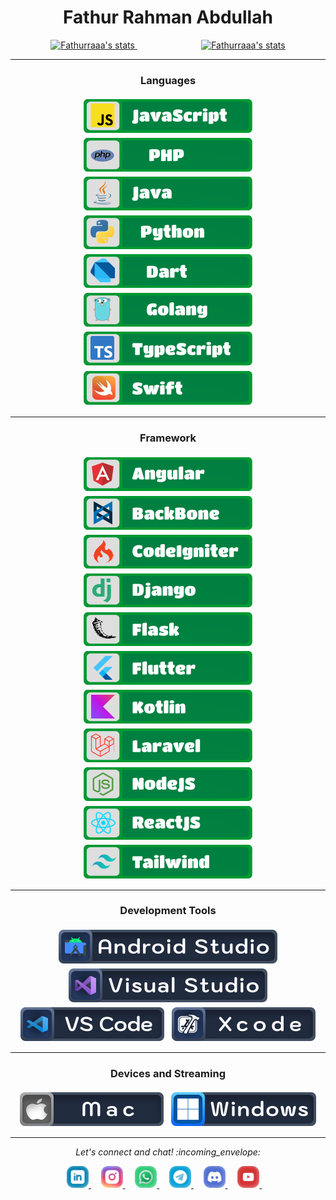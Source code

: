 <h1 align="center">Fathur Rahman Abdullah</h1>

<div align="center">
  <a href="https://github.com/Quadrified/Quadrified">
    <img width="360" src="https://github-readme-stats.anuraghazra1.vercel.app/api?username=fathurrahman0530&show_icons=true&include_all_commits=true&theme=tokyonight" alt="Fathurraaa's stats" /> 
  </a>
  &nbsp&nbsp&nbsp&nbsp&nbsp&nbsp&nbsp&nbsp&nbsp&nbsp&nbsp&nbsp&nbsp&nbsp&nbsp&nbsp&nbsp&nbsp&nbsp&nbsp&nbsp&nbsp&nbsp&nbsp&nbsp
  <a href="https://github.com/Quadrified/Quadrified">
    <img width="300" src="https://github-readme-stats.anuraghazra1.vercel.app/api/top-langs/?username=fathurrahman0530&layout=compact&theme=tokyonight" alt="Fathurraaa's stats" />
  </a>
 </div>

---

<h3 align="center">Languages</h3>

<p align="center">
  <img src="https://github.com/fathurrahman0530/fathurrahman0530/blob/main/github/language/javascript.svg" alt="js" style="vertical-align:top; margin:4px">
  <img src="https://github.com/fathurrahman0530/fathurrahman0530/blob/main/github/language/php.svg" alt="php" style="vertical-align:top; margin:4px">
  <img src="https://github.com/fathurrahman0530/fathurrahman0530/blob/main/github/language/java.svg" alt="java" style="vertical-align:top; margin:4px">
  <img src="https://github.com/fathurrahman0530/fathurrahman0530/blob/main/github/language/python.svg" alt="python" style="vertical-align:top; margin:4px">
  <img src="https://github.com/fathurrahman0530/fathurrahman0530/blob/main/github/language/dart.svg" alt="dart" style="vertical-align:top; margin:4px">
  <img src="https://github.com/fathurrahman0530/fathurrahman0530/blob/main/github/language/golang.svg" alt="dart" style="vertical-align:top; margin:4px">
  <img src="https://github.com/fathurrahman0530/fathurrahman0530/blob/main/github/language/typescript.svg" alt="dart" style="vertical-align:top; margin:4px">
  <img src="https://github.com/fathurrahman0530/fathurrahman0530/blob/main/github/language/swift.svg" alt="dart" style="vertical-align:top; margin:4px">
</p>

---

<h3 align="center">Framework</h3>

<p align="center">
  <img src="https://github.com/fathurrahman0530/fathurrahman0530/blob/main/github/framework/angular.svg" alt="js" style="vertical-align:top; margin:4px">
  <img src="https://github.com/fathurrahman0530/fathurrahman0530/blob/main/github/framework/backbone.svg" alt="php" style="vertical-align:top; margin:4px">
  <img src="https://github.com/fathurrahman0530/fathurrahman0530/blob/main/github/framework/codeigniter.svg" alt="java" style="vertical-align:top; margin:4px">
  <img src="https://github.com/fathurrahman0530/fathurrahman0530/blob/main/github/framework/django.svg" alt="python" style="vertical-align:top; margin:4px">
  <img src="https://github.com/fathurrahman0530/fathurrahman0530/blob/main/github/framework/flask.svg" alt="dart" style="vertical-align:top; margin:4px">
  <img src="https://github.com/fathurrahman0530/fathurrahman0530/blob/main/github/framework/flutter.svg" alt="dart" style="vertical-align:top; margin:4px">
  <img src="https://github.com/fathurrahman0530/fathurrahman0530/blob/main/github/framework/kotlin.svg" alt="dart" style="vertical-align:top; margin:4px">
  <img src="https://github.com/fathurrahman0530/fathurrahman0530/blob/main/github/framework/laravel.svg" alt="dart" style="vertical-align:top; margin:4px">
  <img src="https://github.com/fathurrahman0530/fathurrahman0530/blob/main/github/framework/nodeJS.svg" alt="dart" style="vertical-align:top; margin:4px">
  <img src="https://github.com/fathurrahman0530/fathurrahman0530/blob/main/github/framework/reactjs.svg" alt="dart" style="vertical-align:top; margin:4px">
  <img src="https://github.com/fathurrahman0530/fathurrahman0530/blob/main/github/framework/tailwind.svg" alt="dart" style="vertical-align:top; margin:4px">
</p>

---

<h3 align="center">Development Tools</h3>

<p align="center">
  <img src="https://github.com/fathurrahman0530/fathurrahman0530/blob/main/new-assets/development-tools/android-studio.svg" alt="android studio" style="vertical-align:top; margin:4px">
  <img src="https://github.com/fathurrahman0530/fathurrahman0530/blob/main/new-assets/development-tools/visual-studio.svg" alt="visual studio" style="vertical-align:top; margin:4px">
  <img src="https://github.com/fathurrahman0530/fathurrahman0530/blob/main/new-assets/development-tools/vs-code.svg" alt="vs code" style="vertical-align:top; margin:4px">
  <img src="https://github.com/fathurrahman0530/fathurrahman0530/blob/main/new-assets/development-tools/xcode.svg" alt="xcode" style="vertical-align:top; margin:4px">
</p>

---

<h3 align="center">Devices and Streaming</h3>

<p align="center">
  <img src="https://github.com/fathurrahman0530/fathurrahman0530/blob/main/new-assets/devices/MacBook.svg" alt="macbook" style="vertical-align:top; margin:4px">
  <img src="https://github.com/fathurrahman0530/fathurrahman0530/blob/main/new-assets/devices/Windows.svg" alt="windows" style="vertical-align:top; margin:4px">
</p>

---

<p align="center"> 
  <i> Let's connect and chat! :incoming_envelope: </i>
</p>

<p align="center">
  <a href="https://www.linkedin.com/in/fathur-rahman-6417471a0" target="_blank">
    <img src="https://github.com/fathurrahman0530/fathurrahman0530/blob/main/new-assets/social/linkedin.svg" width="35px" alt="LinkedIn">
  </a> &nbsp; &nbsp;
  <a href="https://instagram.com/fathurraaa" target="_blank">
    <img src="https://github.com/fathurrahman0530/fathurrahman0530/blob/main/new-assets/social/instagram.svg" width="35px" alt="Instagram">
  </a> &nbsp; &nbsp;
  <a href="https://api.whatsapp.com/send?phone=+6281946602851" target="_blank">
    <img src="https://github.com/fathurrahman0530/fathurrahman0530/blob/main/new-assets/social/whatsapp.svg" width="35px" alt="Whatsapp">
  </a> &nbsp; &nbsp;
  <a href="https://t.me/Anonym05" target="_blank">
    <img src="https://github.com/fathurrahman0530/fathurrahman0530/blob/main/new-assets/social/telegram.svg" width="35px" alt="Telegram">
  </a> &nbsp; &nbsp;
  <a href="https://discord.gg/HuFr6xvWqD" target="_blank">
    <img src="https://github.com/fathurrahman0530/fathurrahman0530/blob/main/new-assets/social/discord.svg" width="35px" alt="discord">
  </a> &nbsp; &nbsp;
  <a href="https://www.youtube.com/channel/UC3VHsXkScT1GAEwKLPcqm4A" target="_blank">
    <img src="https://github.com/fathurrahman0530/fathurrahman0530/blob/main/new-assets/social/youtube.svg" width="35px" alt="youtube">
  </a> &nbsp; &nbsp;
</p>
